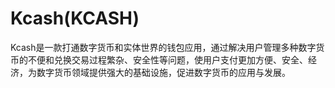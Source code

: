 # Kcash(KCASH)

Kcash是一款打通数字货币和实体世界的钱包应用，通过解决用户管理多种数字货币的不便和兑换交易过程繁杂、安全性等问题，使用户支付更加方便、安全、经济，为数字货币领域提供强大的基础设施，促进数字货币的应用与发展。

